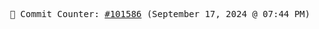 <p align="center">
    <samp>
        📮 Commit Counter: <a href="https://github.com/Javascript-void0/Javascript-void0/commits/main">#101586</a> (September 17, 2024 @ 07:44 PM)
    </samp>
</p>